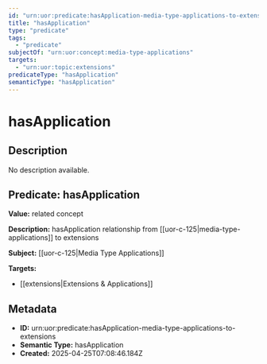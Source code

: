 ```yaml
---
id: "urn:uor:predicate:hasApplication-media-type-applications-to-extensions"
title: "hasApplication"
type: "predicate"
tags:
  - "predicate"
subjectOf: "urn:uor:concept:media-type-applications"
targets:
  - "urn:uor:topic:extensions"
predicateType: "hasApplication"
semanticType: "hasApplication"
---
```


# hasApplication

## Description

No description available.

## Predicate: hasApplication

**Value:** related concept

**Description:** hasApplication relationship from [[uor-c-125|media-type-applications]] to extensions

**Subject:** [[uor-c-125|Media Type Applications]]

**Targets:**

- [[extensions|Extensions & Applications]]

## Metadata

- **ID:** urn:uor:predicate:hasApplication-media-type-applications-to-extensions
- **Semantic Type:** hasApplication
- **Created:** 2025-04-25T07:08:46.184Z
